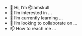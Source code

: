 - 👋 Hi, I’m @Iamskull
- 👀 I’m interested in ...
- 🌱 I’m currently learning ...
- 💞️ I’m looking to collaborate on ...
- 📫 How to reach me ...

<!---
Iamskull/Iamskull is a ✨ special ✨ repository because its `README.md` (this file) appears on your GitHub profile.
You can click the Preview link to take a look at your changes.
---
